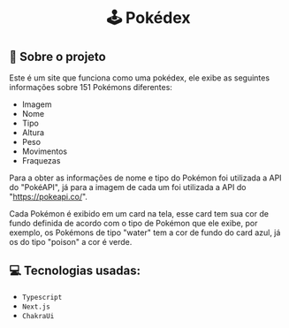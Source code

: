 <h1 align="center">
  🕹 Pokédex
</h1>

## :rocket: Sobre o projeto

Este é um site que funciona como uma pokédex, ele exibe as seguintes informações sobre 151 Pokémons diferentes:

- Imagem
- Nome
- Tipo
- Altura
- Peso
- Movimentos
- Fraquezas

Para a obter as informações de nome e tipo do Pokémon foi utilizada a API do "PokéAPI", já para a imagem de cada um foi utilizada a API do "https://pokeapi.co/".

Cada Pokémon é exibido em um card na tela, esse card tem sua cor de fundo definida de acordo com o tipo de Pokémon que ele exibe, por exemplo, os Pokémons de tipo "water" tem a cor de fundo do card azul, já os do tipo "poison" a cor é verde.

## :computer: Tecnologias usadas:

- `Typescript`
- `Next.js`
- `ChakraUi`
